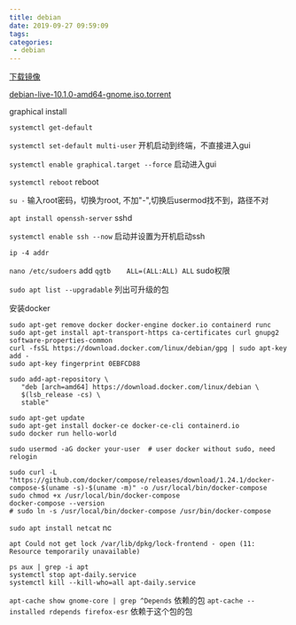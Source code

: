```yaml
---
title: debian
date: 2019-09-27 09:59:09
tags:
categories:
 - debian
---
```



[下载镜像](https://cdimage.debian.org/debian-cd/current-live/amd64/bt-hybrid/)

[debian-live-10.1.0-amd64-gnome.iso.torrent](https://cdimage.debian.org/debian-cd/current-live/amd64/bt-hybrid/debian-live-10.1.0-amd64-gnome.iso.torrent)

graphical install

``systemctl get-default``

``systemctl set-default multi-user`` 开机启动到终端，不直接进入gui

``systemctl enable graphical.target --force`` 启动进入gui

``systemctl reboot`` reboot

``su -`` 输入root密码，切换为root, 不加"-",切换后usermod找不到，路径不对

``apt install openssh-server`` sshd

``systemctl enable ssh --now`` 启动并设置为开机启动ssh

``ip -4 addr``

``nano /etc/sudoers`` add ``qgtb    ALL=(ALL:ALL) ALL`` sudo权限

``sudo apt list --upgradable`` 列出可升级的包

安装docker
```
sudo apt-get remove docker docker-engine docker.io containerd runc
sudo apt-get install apt-transport-https ca-certificates curl gnupg2 software-properties-common
curl -fsSL https://download.docker.com/linux/debian/gpg | sudo apt-key add -
sudo apt-key fingerprint 0EBFCD88

sudo add-apt-repository \
   "deb [arch=amd64] https://download.docker.com/linux/debian \
   $(lsb_release -cs) \
   stable"

sudo apt-get update
sudo apt-get install docker-ce docker-ce-cli containerd.io
sudo docker run hello-world

sudo usermod -aG docker your-user  # user docker without sudo, need relogin

sudo curl -L "https://github.com/docker/compose/releases/download/1.24.1/docker-compose-$(uname -s)-$(uname -m)" -o /usr/local/bin/docker-compose
sudo chmod +x /usr/local/bin/docker-compose
docker-compose --version
# sudo ln -s /usr/local/bin/docker-compose /usr/bin/docker-compose
```

``sudo apt install netcat``  nc

```
apt Could not get lock /var/lib/dpkg/lock-frontend - open (11: Resource temporarily unavailable)

ps aux | grep -i apt
systemctl stop apt-daily.service
systemctl kill --kill-who=all apt-daily.service
```

``apt-cache show gnome-core | grep ^Depends`` 依赖的包
``apt-cache --installed rdepends firefox-esr`` 依赖于这个包的包
